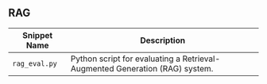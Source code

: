 


## RAG

| Snippet Name                           | Description                                                                                                                                                        |
|---------------------------------------|--------------------------------------------------------------------------------------------------------------------------------------------------------------------|
| `rag_eval.py`                   | Python script for evaluating a Retrieval-Augmented Generation (RAG) system.                                                                                          |


